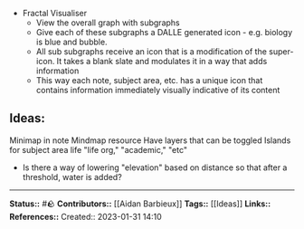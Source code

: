- Fractal Visualiser
	- View the overall graph with subgraphs
	- Give each of these subgraphs a DALLE generated icon - e.g. biology is blue and bubble. 
	- All sub subgraphs receive an icon that is a modification of the super-icon. It takes a blank slate and modulates it in a way that adds information
	- This way each note, subject area, etc. has a unique icon that contains information immediately visually indicative of its content

## Ideas:
Minimap in note
Mindmap resource
Have layers that can be toggled
Islands for subject area life "life org," "academic," "etc"
- Is there a way of lowering "elevation" based on distance so that after a threshold, water is added?

 
---
**Status::** #🪨
**Contributors::** [[Aidan Barbieux]]
**Tags::** [[Ideas]]
**Links::**
**References::**
Created:: 2023-01-31 14:10

